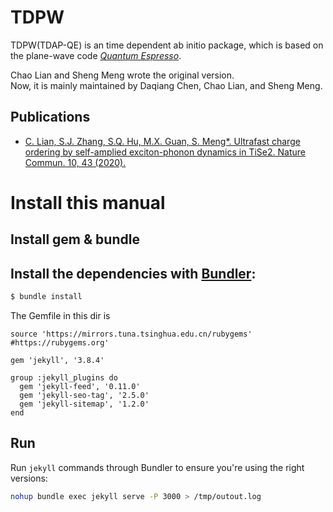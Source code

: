 # TDPW

TDPW(TDAP-QE) is an time dependent ab initio package, which is based on the plane-wave code *[Quantum Espresso](https://www.quantum-espresso.org/)*.

Chao Lian and Sheng Meng wrote the  original version. <br>
Now, it is mainly maintained by  Daqiang Chen, Chao Lian, and Sheng Meng.


## Publications
- [C. Lian, S.J. Zhang, S.Q. Hu, M.X. Guan, S. Meng*. Ultrafast charge ordering by self-amplied exciton-phonon dynamics in TiSe2. Nature Commun. 10, 43 (2020).](http://everest.iphy.ac.cn/papers/NComm11.43.pdf)


# Install this manual
## Install gem & bundle
## Install the dependencies with [Bundler](http://bundler.io/):
~~~bash
$ bundle install
~~~
The Gemfile in this dir is
```
source 'https://mirrors.tuna.tsinghua.edu.cn/rubygems'
#https://rubygems.org'

gem 'jekyll', '3.8.4'

group :jekyll_plugins do
  gem 'jekyll-feed', '0.11.0'
  gem 'jekyll-seo-tag', '2.5.0'
  gem 'jekyll-sitemap', '1.2.0'
end
```
## Run

Run `jekyll` commands through Bundler to ensure you're using the right versions:

~~~bash
nohup bundle exec jekyll serve -P 3000 > /tmp/outout.log
~~~